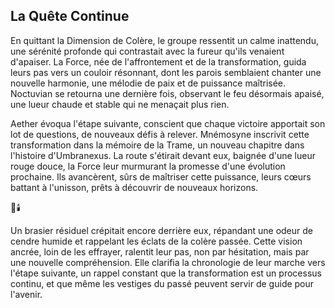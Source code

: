 ## La Quête Continue

En quittant la Dimension de Colère, le groupe ressentit un calme inattendu, une sérénité profonde qui contrastait avec la fureur qu'ils venaient d'apaiser. La Force, née de l'affrontement et de la transformation, guida leurs pas vers un couloir résonnant, dont les parois semblaient chanter une nouvelle harmonie, une mélodie de paix et de puissance maîtrisée. Noctuvian se retourna une dernière fois, observant le feu désormais apaisé, une lueur chaude et stable qui ne menaçait plus rien.

Aether évoqua l'étape suivante, conscient que chaque victoire apportait son lot de questions, de nouveaux défis à relever. Mnémosyne inscrivit cette transformation dans la mémoire de la Trame, un nouveau chapitre dans l'histoire d'Umbranexus. La route s'étirait devant eux, baignée d'une lueur rouge douce, la Force leur murmurant la promesse d'une évolution prochaine. Ils avancèrent, sûrs de maîtriser cette puissance, leurs cœurs battant à l'unisson, prêts à découvrir de nouveaux horizons.

🌌🕯️

Un brasier résiduel crépitait encore derrière eux, répandant une odeur de cendre humide et rappelant les éclats de la colère passée. Cette vision ancrée, loin de les effrayer, ralentit leur pas, non par hésitation, mais par une nouvelle compréhension. Elle clarifia la chronologie de leur marche vers l'étape suivante, un rappel constant que la transformation est un processus continu, et que même les vestiges du passé peuvent servir de guide pour l'avenir.